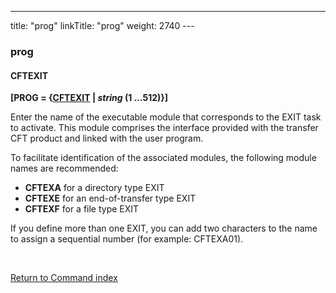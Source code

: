 ---
title: "prog"
linkTitle: "prog"
weight: 2740
---<span id="prog"></span>

### prog

#### CFTEXIT

**[<span id="PROG1"></span>PROG = {<u>CFTEXIT</u>
&#124; *string* ****(1 …512)****}]**

Enter the name of the executable module that corresponds to the EXIT
task to activate. This module comprises the interface provided with the
transfer CFT product and linked with the user program.

To facilitate identification of the associated modules, the following
module names are recommended:

* ****CFTEXA****
    for a directory type EXIT
* ****CFTEXE****
    for an end-of-transfer type EXIT
* ****CFTEXF****
    for a file type EXIT

If you define more than one EXIT, you can add two characters to the
name to assign a sequential number (for example: CFTEXA01).

 

[Return to Command index](../../)
